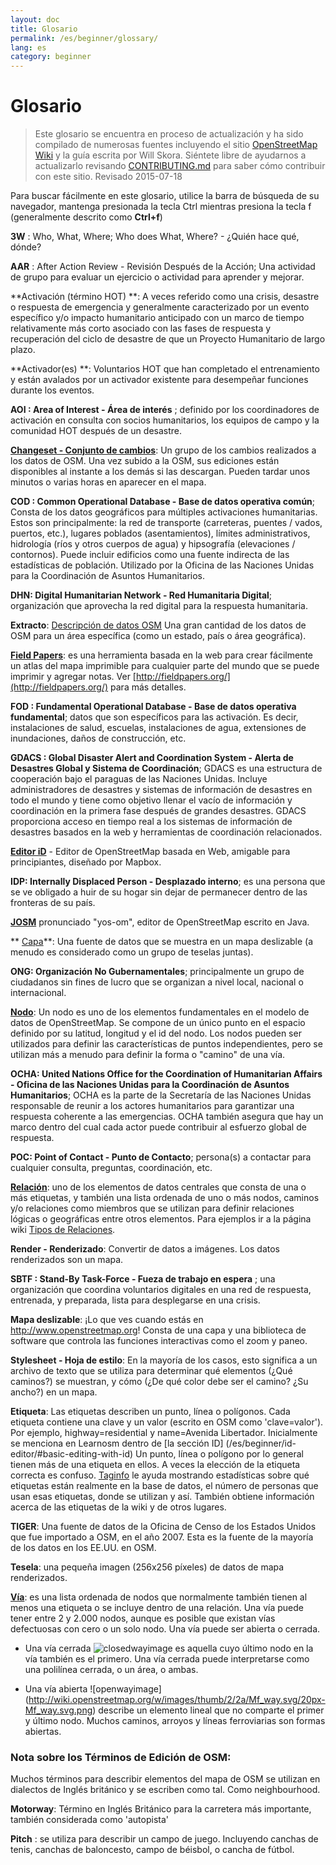 ```yaml
---
layout: doc
title: Glosario 
permalink: /es/beginner/glossary/
lang: es
category: beginner
---
```


Glosario 
============

> Este glosario se encuentra en proceso de actualización y ha sido compilado de numerosas fuentes incluyendo el sitio [OpenStreetMap Wiki](http://wiki.openstreetmap.org/wiki/Main_Page) y la guía escrita por Will Skora. Siéntete libre de ayudarnos a actualizarlo revisando [CONTRIBUTING.md](https://github.com/hotosm/learnosm/blob/gh-pages/CONTRIBUTING.md) para saber cómo contribuir con este sitio. 
> Revisado 2015-07-18  

Para buscar fácilmente en este glosario, utilice la barra de búsqueda de su navegador, mantenga presionada la tecla Ctrl mientras presiona la tecla f (generalmente descrito como **Ctrl+f**)  

**3W** : Who, What, Where;  Who does What, Where? - ¿Quién hace qué, dónde?  

**AAR** : After Action Review - Revisión Después de la Acción; Una actividad de grupo para evaluar un ejercicio o actividad para aprender y mejorar.

**Activación (término HOT) **: A veces referido como una crisis, desastre o respuesta de emergencia y generalmente caracterizado por un evento específico y/o impacto humanitario anticipado con un marco de tiempo relativamente más corto asociado con las fases de respuesta y recuperación del ciclo de desastre de que un Proyecto Humanitario de largo plazo.

**Activador(es) **: Voluntarios HOT que han completado el entrenamiento y están avalados por un activador existente para desempeñar funciones durante los eventos. 

**AOI : Area of Interest - Área de interés** ; definido por los coordinadores de activación en consulta con socios humanitarios, los equipos de campo y la comunidad HOT después de un desastre.


**[Changeset - Conjunto de cambios](http://wiki.openstreetmap.org/wiki/Changeset)**: Un grupo de los cambios realizados a los datos de OSM. Una vez subido a la OSM, sus ediciones están disponibles al instante a los demás si las descargan. Pueden tardar unos minutos o varias horas en aparecer en el mapa.

**COD : Common Operational Database - Base de datos operativa común**; Consta de los datos geográficos para múltiples activaciones humanitarias. Estos son principalmente: la red de transporte (carreteras, puentes / vados, puertos, etc.), lugares poblados (asentamientos), límites administrativos, hidrología (ríos y otros cuerpos de agua) y hipsografía (elevaciones / contornos). Puede incluir edificios como una fuente indirecta de las estadísticas de población. Utilizado por la Oficina de las Naciones Unidas para la Coordinación de Asuntos Humanitarios.

**DHN: Digital Humanitarian Network - Red Humanitaria Digital**; organización que aprovecha la red digital para la respuesta humanitaria.

**Extracto**: [Descripción de datos OSM](/es/osm-data/data-overview/) Una gran cantidad de los datos de OSM para un área específica (como un estado, país o área geográfica).

**[Field Papers](/es/mobile-mapping/field-papers/)**: es una herramienta basada en la web para crear fácilmente un atlas del mapa imprimible para cualquier parte del mundo que se puede imprimir y agregar notas. Ver [http://fieldpapers.org/](http://fieldpapers.org/) para más detalles. 

**FOD : Fundamental Operational Database - Base de datos operativa fundamental**; datos que son específicos para las activación. Es decir, instalaciones de salud, escuelas, instalaciones de agua, extensiones de inundaciones, daños de construcción, etc.

**GDACS : Global Disaster Alert and Coordination System - Alerta de Desastres Global y Sistema de Coordinación**; GDACS es una estructura de cooperación bajo el paraguas de las Naciones Unidas. Incluye administradores de desastres y sistemas de información de desastres en todo el mundo y tiene como objetivo llenar el vacío de información y coordinación en la primera fase después de grandes desastres. GDACS proporciona acceso en tiempo real a los sistemas de información de desastres basados en la web y herramientas de coordinación relacionados.

**[Editor iD](/es/beginner/id-editor/)** - Editor de OpenStreetMap basada en Web, amigable para principiantes, diseñado por Mapbox. 

**IDP: Internally Displaced Person - Desplazado interno**; es una persona que se ve obligado a huir de su hogar sin dejar de permanecer dentro de las fronteras de su país.

**[JOSM](https://josm.openstreetmap.de/)** pronunciado "yos-om", editor de OpenStreetMap escrito en Java. 

** [Capa](http://wiki.openstreetmap.org/wiki/Layer)**: Una fuente de datos que se muestra en un mapa deslizable (a menudo es considerado como un grupo de teselas juntas).

**ONG: Organización No Gubernamentales**; principalmente un grupo de ciudadanos sin fines de lucro que se organizan a nivel local, nacional o internacional.  

**[Nodo](http://wiki.openstreetmap.org/wiki/Node)**: Un nodo es uno de los elementos fundamentales en el modelo de datos de OpenStreetMap. Se compone de un único punto en el espacio definido por su latitud, longitud y el id del nodo. Los nodos pueden ser utilizados para definir las características de puntos independientes, pero se utilizan más a menudo para definir la forma o "camino" de una vía.

**OCHA: United Nations Office for the Coordination of Humanitarian Affairs - Oficina de las Naciones Unidas para la Coordinación de Asuntos Humanitarios**; OCHA es la parte de la Secretaría de las Naciones Unidas responsable de reunir a los actores humanitarios para garantizar una respuesta coherente a las emergencias. OCHA también asegura que hay un marco dentro del cual cada actor puede contribuir al esfuerzo global de respuesta.

**POC: Point of Contact - Punto de Contacto**; persona(s) a contactar para cualquier consulta, preguntas, coordinación, etc.

**[Relación](http://wiki.openstreetmap.org/wiki/Relation)**: uno de los elementos de datos centrales que consta de una o más etiquetas, y también una lista ordenada de uno o más nodos, caminos y/o relaciones como miembros que se utilizan para definir relaciones lógicas o geográficas entre otros elementos. Para ejemplos ir a la página wiki [Tipos de Relaciones](http://wiki.openstreetmap.org/wiki/Types_of_relation). 

**Render - Renderizado**: Convertir de datos a imágenes. Los datos renderizados son un mapa.

**SBTF : Stand-By Task-Force - Fueza de trabajo en espera** ; una organización que coordina voluntarios digitales en una red de respuesta, entrenada, y preparada, lista para desplegarse en una crisis.

**Mapa deslizable**: ¡Lo que ves cuando estás en <http://www.openstreetmap.org>! Consta de una capa y una biblioteca de software que controla las funciones interactivas como el zoom y paneo.

**Stylesheet - Hoja de estilo**: En la mayoría de los casos, esto significa a un archivo de texto que se utiliza para determinar qué elementos (¿Qué caminos?) se muestran, y cómo (¿De qué color debe ser el camino? ¿Su ancho?) en un mapa.

**Etiqueta**: Las etiquetas describen un punto, línea o polígonos. Cada etiqueta contiene una clave y un valor (escrito en OSM como 'clave=valor'). Por ejemplo, highway=residential y name=Avenida Libertador. Inicialmente se menciona en Learnosm dentro de [la sección ID] (/es/beginner/id-editor/#basic-editing-with-id) Un punto, línea o polígono por lo general tienen más de una etiqueta en ellos. A veces la elección de la etiqueta correcta es confuso. [Taginfo](https://taginfo.openstreetmap.org/) le ayuda mostrando estadísticas sobre qué etiquetas están realmente en la base de datos, el número de personas que usan esas etiquetas, donde se utilizan y así. También obtiene información acerca de las etiquetas de la wiki y de otros lugares.

**TIGER**: Una fuente de datos de la Oficina de Censo de los Estados Unidos que fue importado a OSM, en el año 2007. Esta es la fuente de la mayoría de los datos en los EE.UU. en OSM.

**Tesela**: una pequeña imagen (256x256 píxeles) de datos de mapa renderizados.

**[Vía](http://wiki.openstreetmap.org/wiki/Way)**: es una lista ordenada de nodos que normalmente también tienen al menos una etiqueta o se incluye dentro de una relación. Una vía puede tener entre 2 y 2.000 nodos, aunque es posible que existan vías defectuosas con cero o un solo nodo. Una vía puede ser abierta o cerrada.  

* Una vía cerrada ![closedwayimage](http://wiki.openstreetmap.org/w/images/thumb/e/ed/Mf_closed_way.svg/20px-Mf_closed_way.svg.png) es aquella cuyo último nodo en la vía también es el primero. Una vía cerrada puede interpretarse como una polilínea cerrada, o un área, o ambas. 

* Una vía abierta ![openwayimage] (http://wiki.openstreetmap.org/w/images/thumb/2/2a/Mf_way.svg/20px-Mf_way.svg.png)  describe un elemento lineal que no comparte el primer y último nodo. Muchos caminos, arroyos y líneas ferroviarias son formas abiertas.
 
### Nota sobre los Términos de Edición de OSM:

Muchos términos para describir elementos del mapa de OSM se utilizan en dialectos de Inglés británico y se escriben como tal. Como neighbourhood.

**Motorway**: Término en Inglés Británico para la carretera más importante, también considerada como 'autopista'

**Pitch** : se utiliza para describir un campo de juego. Incluyendo canchas de tenis, canchas de baloncesto, campo de béisbol, o cancha de fútbol.